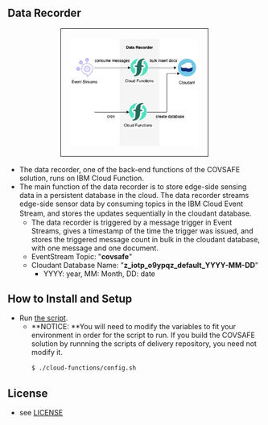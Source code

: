 ## Data Recorder
<center><img src="./img/datarecorder.jpg" width="50%" border="1" style="padding: 20px"></center>

- The data recorder, one of the back-end functions of the COVSAFE solution, runs on IBM Cloud Function.
- The main function of the data recorder is to store edge-side sensing data in a persistent database in the cloud. The data recorder streams edge-side sensor data by consuming topics in the IBM Cloud Event Stream, and stores the updates sequentially in the cloudant database.　
    - The data recorder is triggered by a message trigger in Event Streams, gives a timestamp of the time the trigger was issued, and stores the triggered message count in bulk in the cloudant database, with one message and one document.
    - EventStream Topic: "**covsafe**"
    - Cloudant Database Name: "**z\_iotp\_o9ypqz\_default\_YYYY-MM-DD**"
        - YYYY: year, MM: Month, DD: date

## How to Install and Setup

- Run [the script](./cloud-functions/configure.sh).
  - **NOTICE: **You will need to modify the variables to fit your environment in order for the script to run.
      If you build the COVSAFE solution by runnning the scripts of delivery repository, you need not modify it.
      ```bash
      $ ./cloud-functions/config.sh
      ```

## License
- see [LICENSE](./LICENSE)
